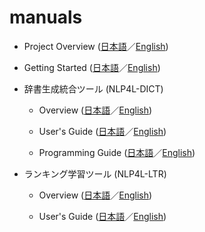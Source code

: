 # manuals

- Project Overview ([日本語](overview_ja.md)／[English](overview.md))

- Getting Started ([日本語](getting_started_ja.md)／[English](getting_started.md))

- 辞書生成統合ツール (NLP4L-DICT)

	- Overview ([日本語](dict/dict_overview_ja.md)／[English](dict/dict_overview.md))

	- User's Guide ([日本語](dict/dict_users_guide_ja.md)／[English](dict/dict_users_guide.md))

	- Programming Guide ([日本語](dict/dict_programming_guide_ja.md)／[English](dict/dict_programming_guide.md))


- ランキング学習ツール (NLP4L-LTR)

	- Overview ([日本語](ltr/ltr_overview_ja.md)／[English](ltr/ltr_overview.md))

	- User's Guide ([日本語](ltr/ltr_users_guide_ja.md)／[English](ltr/ltr_users_guide.md))



